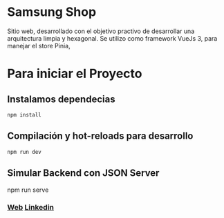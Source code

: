# Samsung Shop

Sitio web, desarrollado con el objetivo practivo de desarrollar una arquitectura limpia y hexagonal. Se utilizo como framework VueJs 3, para manejar el store Pinia,

# Para iniciar el Proyecto 

## Instalamos dependecias
```
npm install
```

## Compilación y hot-reloads para desarrollo
```
npm run dev
```
## Simular Backend con JSON Server
npm run serve

### [Web](https://jemersoft-challenge.onrender.com/#/)  [Linkedin](https://www.linkedin.com/in/gigena-christian/)